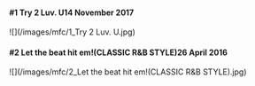 #### **#1** Try 2 Luv. U<span class="pull-right">14 November 2017</span>
![](/images/mfc/1_Try 2 Luv. U.jpg)

#### **#2** Let the beat hit em!(CLASSIC R&B STYLE)<span class="pull-right">26 April 2016</span>
![](/images/mfc/2_Let the beat hit em!(CLASSIC R&B STYLE).jpg)
